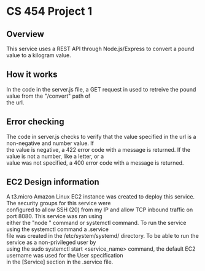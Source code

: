 # CS 454 Project 1

## Overview
This service uses a REST API through Node.js/Express to convert a pound value to a kilogram value.

## How it works 
In the code in the server.js file, a GET request in used to retreive the pound value from the "/convert" path of \
the url. 

## Error checking
The code in server.js checks to verify that the value specified in the url is a non-negative and number value. If \
the value is negative, a 422 error code with a message is returned. If the value is not a number, like a letter, or a \
value was not specified, a 400 error code with a message is returned.

## EC2 Design information
A t3.micro Amazon Linux EC2 instance was created to deploy this service. The security groups for this service were \
configured to allow SSH (20) from my IP and allow TCP inbound traffic on port 8080. This service was ran using   
either the "node <filname>" command or systemctl command. To run the service using the systemctl command a .service  
file was created in the /etc/system/systemd/ directory. To be able to run the service as a non-privileged user by \
using the sudo systemctl start <service_name> command, the default EC2 username was used for the User specification \
in the [Service] section in the .service file. 
